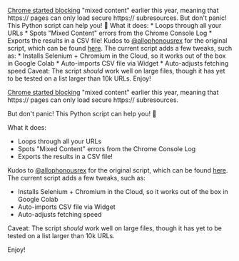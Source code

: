 [Chrome started blocking](https://security.googleblog.com/2019/10/no-more-mixed-messages-about-https_3.html) "mixed content" earlier this year, meaning that https:// pages can only load secure https:// subresources.  But don't panic! This Python script can help you!  🙌  What it does:  *   Loops through all your URLs *   Spots "Mixed Content" errors from the Chrome Console Log *   Exports the results in a CSV file!  Kudos to [@allophonousrex](https://twitter.com/allophonousrex) for the original script, which can be found [here](https://github.com/DeepCrawlSEO/public/blob/master/Chrome%20Mixed%20Content%20Errors%20Fetch%20v1.2.ipynb). The current script adds a few tweaks, such as:  *   Installs Selenium + Chromium in the Cloud, so it works out of the box in Google Colab *   Auto-imports CSV file via Widget *   Auto-adjusts fetching speed   Caveat: The script *should* work well on large files, though it has yet to be tested on a list larger than 10k URLs.  Enjoy!

[Chrome started blocking](https://security.googleblog.com/2019/10/no-more-mixed-messages-about-https_3.html) "mixed content" earlier this year, meaning that https:// pages can only load secure https:// subresources.

But don't panic! This Python script can help you!  🙌

What it does:

*   Loops through all your URLs
*   Spots "Mixed Content" errors from the Chrome Console Log
*   Exports the results in a CSV file!

Kudos to [@allophonousrex](https://twitter.com/allophonousrex) for the original script, which can be found [here](https://github.com/DeepCrawlSEO/public/blob/master/Chrome%20Mixed%20Content%20Errors%20Fetch%20v1.2.ipynb). The current script adds a few tweaks, such as:

*   Installs Selenium + Chromium in the Cloud, so it works out of the box in Google Colab
*   Auto-imports CSV file via Widget
*   Auto-adjusts fetching speed 

Caveat: The script *should* work well on large files, though it has yet to be tested on a list larger than 10k URLs.

Enjoy!
